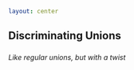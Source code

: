 ```yaml
layout: center
```

<style>
  h2 {
    padding-bottom: 0.25em;
  }
</style>

## Discriminating Unions

*Like regular unions, but with a twist*
